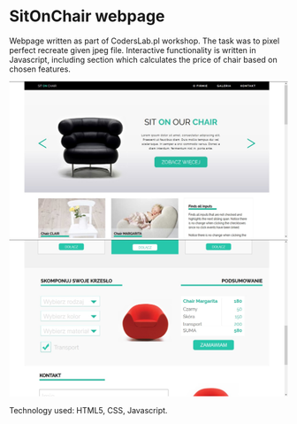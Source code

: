 # SitOnChair webpage

Webpage written as part of CodersLab.pl workshop. The task was to 
pixel perfect recreate given jpeg file. Interactive functionality
is written in Javascript, including section which calculates the 
price of chair based on chosen features.  


![screen1](screen1.jpg)
![screen2](screen2.jpg)


Technology used: HTML5, CSS, Javascript.
